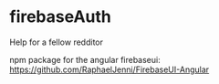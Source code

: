 # firebaseAuth
Help for a fellow redditor

npm package for the angular firebaseui: https://github.com/RaphaelJenni/FirebaseUI-Angular
